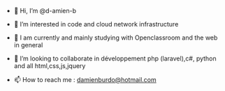 - 👋 Hi, I’m @d-amien-b
- 👀 I’m interested in code and cloud network infrastructure
- 🌱 I am currently and mainly studying with Openclassroom and the web in general
- 💞️ I’m looking to collaborate in développement php (laravel),c#, python and all html,css,js,jquery

- 📫 How to reach me : damienburdo@hotmail.com
